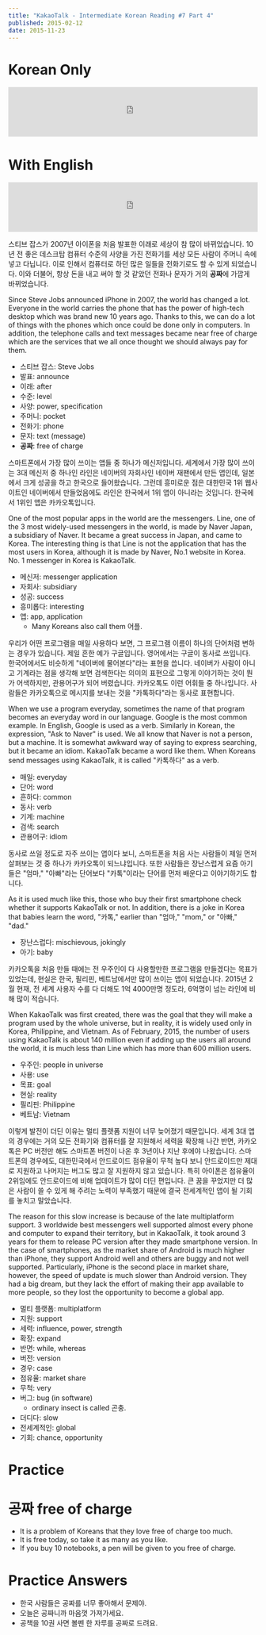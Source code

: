 ```yaml
---
title: "KakaoTalk - Intermediate Korean Reading #7 Part 4"
published: 2015-02-12
date: 2015-11-23
---
```


#  Korean Only

<iframe id="audio_iframe" src="https://www.podbean.com/media/player/d47m8-53c203/initByJs/1/auto/1?skin=5" width="100%" height="100" frameborder="0" scrolling="no"></iframe>

#  With English

<iframe id="audio_iframe" src="https://www.podbean.com/media/player/4q3rk-53c204/initByJs/1/auto/1?skin=5" width="100%" height="100" frameborder="0" scrolling="no"></iframe>

스티브 잡스가 2007년 아이폰을 처음 발표한 이래로 세상이 참 많이 바뀌었습니다. 10년 전 좋은 데스크탑 컴퓨터 수준의 사양을 가진 전화기를 세상 모든 사람이 주머니 속에 넣고 다닙니다. 이로 인해서 컴퓨터로 하던 많은 일들을 전화기로도 할 수 있게 되었습니다. 이와 더불어, 항상 돈을 내고 써야 할 것 같았던 전화나 문자가 거의 <span style="color: # ff0000;"><strong>공짜</strong></span>에 가깝게 바뀌었습니다.

Since Steve Jobs announced iPhone in 2007, the world has changed a lot. Everyone in the world carries the phone that has the power of high-tech desktop which was brand new 10 years ago. Thanks to this, we can do a lot of things with the phones which once could be done only in computers. In addition, the telephone calls and text messages became near free of charge which are the services that we all once thought we should always pay for them.

* 스티브 잡스: Steve Jobs
* 발표: announce
* 이래: after
* 수준: level
* 사양: power, specification
* 주머니: pocket
* 전화기: phone
* 문자: text (message)
* <span style="color: # ff0000;"><strong>공짜</strong></span>: free of charge

스마트폰에서 가장 많이 쓰이는 앱들 중 하나가 메신저입니다. 세계에서 가장 많이 쓰이는 3대 메신저 중 하나인 라인은 네이버의 자회사인 네이버 재팬에서 만든 앱인데, 일본에서 크게 성공을 하고 한국으로 들어왔습니다. 그런데 흥미로운 점은 대한민국 1위 웹사이트인 네이버에서 만들었음에도 라인은 한국에서 1위 앱이 아니라는 것입니다. 한국에서 1위인 앱은 카카오톡입니다.

One of the most popular apps in the world are the messengers. Line, one of the 3 most widely-used messengers in the world, is made by Naver Japan, a subsidiary of Naver. It became a great success in Japan, and came to Korea. The interesting thing is that Line is not the application that has the most users in Korea, although it is made by Naver, No.1 website in Korea. No. 1 messenger in Korea is KakaoTalk.

* 메신저: messenger application
* 자회사: subsidiary
* 성공: success
* 흥미롭다: interesting
* 앱: app, application
	* Many Koreans also call them 어플.

</li>

우리가 어떤 프로그램을 매일 사용하다 보면, 그 프로그램 이름이 하나의 단어처럼 변하는 경우가 있습니다. 제일 흔한 예가 구글입니다. 영어에서는 구글이 동사로 쓰입니다. 한국어에서도 비슷하게 "네이버에 물어본다"라는 표현을 씁니다. 네이버가 사람이 아니고 기계라는 점을 생각해 보면 검색한다는 의미의 표현으로 그렇게 이야기하는 것이 뭔가 어색하지만, 관용어구가 되어 버렸습니다. 카카오톡도 이런 어휘들 중 하나입니다. 사람들은 카카오톡으로 메시지를 보내는 것을 "카톡하다"라는 동사로 표현합니다.

When we use a program everyday, sometimes the name of that program becomes an everyday word in our language. Google is the most common example. In English, Google is used as a verb. Similarly in Korean, the expression, "Ask to Naver" is used. We all know that Naver is not a person, but a machine. It is somewhat awkward way of saying to express searching, but it became an idiom. KakaoTalk became a word like them. When Koreans send messages using KakaoTalk, it is called "카톡하다" as a verb.

* 매일: everyday
* 단어: word
* 흔하다: common
* 동사: verb
* 기계: machine
* 검색: search
* 관용어구: idiom

동사로 쓰일 정도로 자주 쓰이는 앱이다 보니, 스마트폰을 처음 사는 사람들이 제일 먼저 살펴보는 것 중 하나가 카카오톡이 되느냐입니다. 또한 사람들은 장난스럽게 요즘 아기들은 "엄마," "아빠"라는 단어보다 "카톡"이라는 단어를 먼저 배운다고 이야기하기도 합니다.

As it is used much like this, those who buy their first smartphone check whether it supports KakaoTalk or not. In addition, there is a joke in Korea that babies learn the word, "카톡," earlier than "엄마," "mom," or "아빠," "dad."

* 장난스럽다: mischievous, jokingly
* 아기: baby

카카오톡을 처음 만들 때에는 전 우주인이 다 사용할만한 프로그램을 만들겠다는 목표가 있었는데, 현실은 한국, 필리핀, 베트남에서만 많이 쓰이는 앱이 되었습니다. 2015년 2월 현재, 전 세계 사용자 수를 다 더해도 1억 4000만명 정도라, 6억명이 넘는 라인에 비해 많이 적습니다.

When KakaoTalk was first created, there was the goal that they will make a program used by the whole universe, but in reality, it is widely used only in Korea, Philippine, and Vietnam. As of February, 2015, the number of users using KakaoTalk is about 140 million even if adding up the users all around the world, it is much less than Line which has more than 600 million users.

* 우주인: people in universe
* 사용: use
* 목표: goal
* 현실: reality
* 필리핀: Philippine
* 베트남: Vietnam

이렇게 발전이 더딘 이유는 멀티 플랫폼 지원이 너무 늦어졌기 때문입니다. 세계 3대 앱의 경우에는 거의 모든 전화기와 컴퓨터를 잘 지원해서 세력을 확장해 나간 반면, 카카오톡은 PC 버전만 해도 스마트폰 버전이 나온 후 3년이나 지난 후에야 나왔습니다. 스마트폰의 경우에도, 대한민국에서 안드로이드 점유율이 무척 높다 보니 안드로이드만 제대로 지원하고 나머지는 버그도 많고 잘 지원하지 않고 있습니다. 특히 아이폰은 점유율이 2위임에도 안드로이드에 비해 업데이트가 많이 더딘 편입니다. 큰 꿈을 꾸었지만 더 많은 사람이 쓸 수 있게 해 주려는 노력이 부족했기 때문에 결국 전세계적인 앱이 될 기회를 놓치고 말았습니다.

The reason for this slow increase is because of the late multiplatform support. 3 worldwide best messengers well supported almost every phone and computer to expand their territory, but in KakaoTalk, it took around 3 years for them to release PC version after they made smartphone version. In the case of smartphones, as the market share of Android is much higher than iPhone, they support Android well and others are buggy and not well supported. Particularly, iPhone is the second place in market share, however, the speed of update is much slower than Android version. They had a big dream, but they lack the effort of making their app available to more people, so they lost the opportunity to become a global app.

* 멀티 플랫폼: multiplatform
* 지원: support
* 세력: influence, power, strength
* 확장: expand
* 반면: while, whereas
* 버전: version
* 경우: case
* 점유율: market share
* 무척: very
* 버그: bug (in software)
	* ordinary insect is called 곤충.
* 더디다: slow
* 전세계적인: global
* 기회: chance, opportunity


#  Practice


#  공짜 free of charge


* It is a problem of Koreans that they love free of charge too much.
* It is free today, so take it as many as you like.
* If you buy 10 notebooks, a pen will be given to you free of charge.


#  Practice Answers


* 한국 사람들은 공짜를 너무 좋아해서 문제야.
* 오늘은 공짜니까 마음껏 가져가세요.
* 공책을 10권 사면 볼펜 한 자루를 공짜로 드려요.
